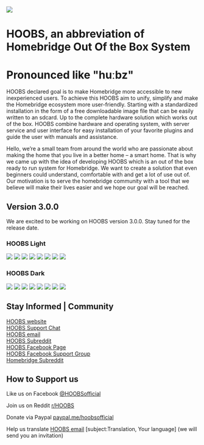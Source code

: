 # ![](https://raw.githubusercontent.com/hoobs-org/HOOBS/master/docs/logo.png)

# HOOBS, an abbreviation of Homebridge Out Of the Box System
# Pronounced like "huːbz"

HOOBS declared goal is to make Homebridge more accessible to new inexperienced users. To achieve this HOOBS aim to unify, simplify and make the Homebridge ecosystem more user-friendly.
Starting with a standardized installation in the form of a free downloadable image file that can be easily written to an sdcard. Up to the complete hardware solution which works out of the box.
HOOBS combine hardware and operating system, with server service and user interface for easy installation of your favorite plugins and guide the user with manuals and assistance.


Hello, we’re a small team from around the world who are passionate about making the home that you live in a better home – a smart home. That is why we came up with the idea of developing HOOBS which is an out of the box ready to run system for Homebridge. We want to create a solution that even beginners could understand, comfortable with and get a lot of use out of. Our motivation is to serve the homebridge community with a tool that we believe will make their lives easier and we hope our goal will be reached.

## Version 3.0.0
We are excited to be working on HOOBS version 3.0.0. Stay tuned for the release date.

### HOOBS Light
![](https://raw.githubusercontent.com/hoobs-org/HOOBS/master/docs/light/login.png)
![](https://raw.githubusercontent.com/hoobs-org/HOOBS/master/docs/light/status.png)
![](https://raw.githubusercontent.com/hoobs-org/HOOBS/master/docs/light/accessories.png)
![](https://raw.githubusercontent.com/hoobs-org/HOOBS/master/docs/light/log.png)
![](https://raw.githubusercontent.com/hoobs-org/HOOBS/master/docs/light/users.png)
![](https://raw.githubusercontent.com/hoobs-org/HOOBS/master/docs/light/installed.png)
![](https://raw.githubusercontent.com/hoobs-org/HOOBS/master/docs/light/search.png)
![](https://raw.githubusercontent.com/hoobs-org/HOOBS/master/docs/light/config.png)

### HOOBS Dark
![](https://raw.githubusercontent.com/hoobs-org/HOOBS/master/docs/dark/login.png)
![](https://raw.githubusercontent.com/hoobs-org/HOOBS/master/docs/dark/status.png)
![](https://raw.githubusercontent.com/hoobs-org/HOOBS/master/docs/dark/accessories.png)
![](https://raw.githubusercontent.com/hoobs-org/HOOBS/master/docs/dark/log.png)
![](https://raw.githubusercontent.com/hoobs-org/HOOBS/master/docs/dark/users.png)
![](https://raw.githubusercontent.com/hoobs-org/HOOBS/master/docs/dark/installed.png)
![](https://raw.githubusercontent.com/hoobs-org/HOOBS/master/docs/dark/search.png)
![](https://raw.githubusercontent.com/hoobs-org/HOOBS/master/docs/dark/config.png)

## Stay Informed | Community
[HOOBS website](https://hoobs.org)  
[HOOBS Support Chat](https://m.me/HOOBSofficial)  
[HOOBS email](mailto:info@hoobs.org)  
[HOOBS Subreddit](https://www.reddit.com/r/hoobs/)  
[HOOBS Facebook Page](https://www.facebook.com/HOOBSofficial)  
[HOOBS Facebook Support Group](https://www.facebook.com/groups/HOOBSorg/)  
[Homebridge Subreddit](https://www.reddit.com/r/homebridge/)  

## How to Support us
Like us on Facebook [@HOOBSofficial](https://www.facebook.com/HOOBSofficial)
 
Join us on Reddit [r/HOOBS](https://www.reddit.com/r/hoobs/) 

Donate via Paypal [paypal.me/hoobsofficial](https://paypal.me/hoobsofficial)   

Help us translate [HOOBS email](mailto:info@hoobs.org) [subject:Translation, Your language] (we will send you an invitation)
